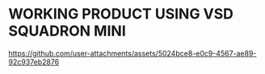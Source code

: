 # WORKING PRODUCT USING VSD SQUADRON MINI #

https://github.com/user-attachments/assets/5024bce8-e0c9-4567-ae89-92c937eb2876

